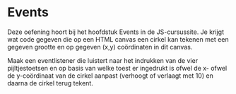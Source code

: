 # Events

Deze oefening hoort bij het hoofdstuk Events in de JS-cursussite. Je krijgt wat code gegeven die op een HTML canvas een cirkel kan tekenen met een gegeven grootte en op gegeven (x,y) coördinaten in dit canvas.

Maak een eventlistener die luistert naar het indrukken van de vier pijltjestoetsen en op basis van welke toest er ingedrukt is ofwel de x- ofwel de y-coördinaat van de cirkel aanpast (verhoogt of verlaagt met 10) en daarna de cirkel terug tekent.